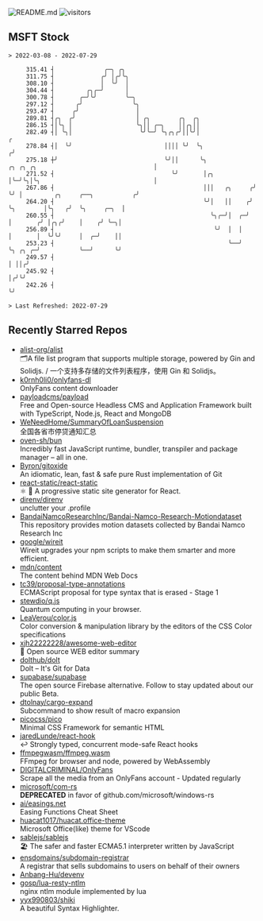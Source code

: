 ![README.md](https://github.com/Gerhut/Gerhut/workflows/README.md/badge.svg)
![visitors](https://visitors.vercel.app/Gerhut/Gerhut?token=8cf69d1f6813d272ef062726b6070c9be4ff72038cfe5a7ded7384a8da65d866)

## MSFT Stock

```
> 2022-03-08 - 2022-07-29

     315.41 ┤              ╭─╮ ╭╮                                                                                
     311.75 ┤             ╭╯ │╭╯╰╮                                                                               
     308.10 ┤             │  ╰╯  │                                                                               
     304.44 ┤         ╭╮╭─╯      │                                                                               
     300.78 ┤       ╭─╯╰╯        ╰─╮                                                                             
     297.12 ┤      ╭╯              ╰╮                                                                            
     293.47 ┤     ╭╯                │                                                                            
     289.81 ┤╭╮  ╭╯                 │ ╭╮        ╭╮  ╭╮                                                           
     286.15 ┤│╰╮ │                  ╰╮││ ╭─╮    ││╭╮││                                                           
     282.49 ┤│ ╰╮│                   ╰╯╰─╯ ╰╮╭╮╭╯││╰╯│                                                         ╭ 
     278.84 ┤│  ╰╯                          ││││ ╰╯  ╰╮                                                       ╭╯ 
     275.18 ┼╯                              ╰╯││      ╰╮             ╭╮ ╭╮ ╭╮                                 │  
     271.52 ┤                                 ╰╯       │╭╮           │╰─╯╰╮│╰╮                                │  
     267.86 ┤                                          │││   ╭╮     ╭╯    ╰╯ │         ╭╮     ╭──╮           ╭╯  
     264.20 ┤                                          ╰╯│   ││    ╭╯        ╰╮        │╰╮   ╭╯  ╰╮     ╭─╮  │   
     260.55 ┤                                            ╰╮╭─╯│  ╭─╯          │       ╭╯ │╭╮╭╯    │    ╭╯ ╰─╮│   
     256.89 ┤                                             ╰╯  │  │            │       │  ╰╯╰╯     │  ╭─╯    ││   
     253.23 ┤                                                 ╰──╯            ╰╮ ╭╮ ╭─╯           ╰──╯      ╰╯   
     249.57 ┤                                                                  │ ││╭╯                            
     245.92 ┤                                                                  │╭╯╰╯                             
     242.26 ┤                                                                  ╰╯                                

> Last Refreshed: 2022-07-29
```

## Recently Starred Repos

- [alist-org/alist](https://github.com/alist-org/alist)  
  🗂️A file list program that supports multiple storage, powered by Gin and Solidjs. / 一个支持多存储的文件列表程序，使用 Gin 和 Solidjs。
- [k0rnh0li0/onlyfans-dl](https://github.com/k0rnh0li0/onlyfans-dl)  
  OnlyFans content downloader
- [payloadcms/payload](https://github.com/payloadcms/payload)  
  Free and Open-source Headless CMS and Application Framework built with TypeScript, Node.js, React and MongoDB
- [WeNeedHome/SummaryOfLoanSuspension](https://github.com/WeNeedHome/SummaryOfLoanSuspension)  
  全国各省市停贷通知汇总
- [oven-sh/bun](https://github.com/oven-sh/bun)  
  Incredibly fast JavaScript runtime, bundler, transpiler and package manager – all in one.
- [Byron/gitoxide](https://github.com/Byron/gitoxide)  
  An idiomatic, lean, fast & safe pure Rust implementation of Git
- [react-static/react-static](https://github.com/react-static/react-static)  
  ⚛️ 🚀 A progressive static site generator for React.
- [direnv/direnv](https://github.com/direnv/direnv)  
  unclutter your .profile
- [BandaiNamcoResearchInc/Bandai-Namco-Research-Motiondataset](https://github.com/BandaiNamcoResearchInc/Bandai-Namco-Research-Motiondataset)  
  This repository provides motion datasets collected by Bandai Namco Research Inc
- [google/wireit](https://github.com/google/wireit)  
  Wireit upgrades your npm scripts to make them smarter and more efficient.
- [mdn/content](https://github.com/mdn/content)  
  The content behind MDN Web Docs
- [tc39/proposal-type-annotations](https://github.com/tc39/proposal-type-annotations)  
  ECMAScript proposal for type syntax that is erased - Stage 1
- [stewdio/q.js](https://github.com/stewdio/q.js)  
  Quantum computing in your browser.
- [LeaVerou/color.js](https://github.com/LeaVerou/color.js)  
  Color conversion & manipulation library by the editors of the CSS Color specifications
- [xjh22222228/awesome-web-editor](https://github.com/xjh22222228/awesome-web-editor)  
  🔨  Open source WEB editor summary
- [dolthub/dolt](https://github.com/dolthub/dolt)  
  Dolt – It's Git for Data
- [supabase/supabase](https://github.com/supabase/supabase)  
  The open source Firebase alternative. Follow to stay updated about our public Beta.
- [dtolnay/cargo-expand](https://github.com/dtolnay/cargo-expand)  
  Subcommand to show result of macro expansion
- [picocss/pico](https://github.com/picocss/pico)  
  Minimal CSS Framework for semantic HTML
- [jaredLunde/react-hook](https://github.com/jaredLunde/react-hook)  
  ↩ Strongly typed, concurrent mode-safe React hooks
- [ffmpegwasm/ffmpeg.wasm](https://github.com/ffmpegwasm/ffmpeg.wasm)  
  FFmpeg for browser and node, powered by WebAssembly
- [DIGITALCRIMINAL/OnlyFans](https://github.com/DIGITALCRIMINAL/OnlyFans)  
  Scrape all the media from an OnlyFans account - Updated regularly
- [microsoft/com-rs](https://github.com/microsoft/com-rs)  
  **DEPRECATED** in favor of github.com/microsoft/windows-rs
- [ai/easings.net](https://github.com/ai/easings.net)  
  Easing Functions Cheat Sheet
- [huacat1017/huacat.office-theme](https://github.com/huacat1017/huacat.office-theme)  
  Microsoft Office(like) theme for VScode
- [sablejs/sablejs](https://github.com/sablejs/sablejs)  
  🏖️ The safer and faster ECMA5.1 interpreter written by JavaScript
- [ensdomains/subdomain-registrar](https://github.com/ensdomains/subdomain-registrar)  
  A registrar that sells subdomains to users on behalf of their owners
- [Anbang-Hu/devenv](https://github.com/Anbang-Hu/devenv)  
- [gosp/lua-resty-ntlm](https://github.com/gosp/lua-resty-ntlm)  
  nginx ntlm module implemented by lua
- [yyx990803/shiki](https://github.com/yyx990803/shiki)  
  A beautiful Syntax Highlighter.
